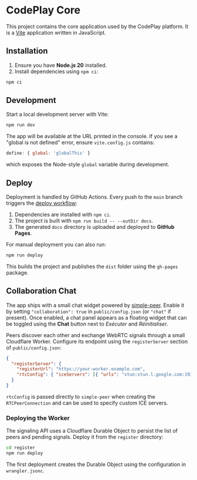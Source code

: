 # CodePlay Core

This project contains the core application used by the CodePlay platform. It is a [Vite](https://vitejs.dev/) application written in JavaScript.

## Installation

1. Ensure you have **Node.js 20** installed.
2. Install dependencies using `npm ci`:

```bash
npm ci
```

## Development

Start a local development server with Vite:

```bash
npm run dev
```

The app will be available at the URL printed in the console. If you see a
"global is not defined" error, ensure `vite.config.js` contains:

```js
define: { global: 'globalThis' }
```
which exposes the Node-style `global` variable during development.

## Deploy

Deployment is handled by GitHub Actions. Every push to the `main` branch triggers the [deploy workflow](.github/workflows/deploy.yml):

1. Dependencies are installed with `npm ci`.
2. The project is built with `npm run build -- --outDir docs`.
3. The generated `docs` directory is uploaded and deployed to **GitHub Pages**.

For manual deployment you can also run:

```bash
npm run deploy
```

This builds the project and publishes the `dist` folder using the `gh-pages` package.

## Collaboration Chat

The app ships with a small chat widget powered by [simple-peer](https://github.com/feross/simple-peer).
Enable it by setting `"collaboration": true` in `public/config.json` (or `"chat"` if present).
Once enabled, a chat panel appears as a floating widget that can be toggled using the **Chat** button next to *Exécuter* and *Réinitialiser*.

Peers discover each other and exchange WebRTC signals through a small Cloudflare Worker.
Configure its endpoint using the `registerServer` section of `public/config.json`:

```json
{
  "registerServer": {
    "registerUrl": "https://your-worker.example.com",
    "rtcConfig": { "iceServers": [{ "urls": "stun:stun.l.google.com:19302" }] }
  }
}
```

`rtcConfig` is passed directly to `simple-peer` when creating the `RTCPeerConnection` and can be used to specify custom ICE servers.

### Deploying the Worker

The signaling API uses a Cloudflare Durable Object to persist the list of peers and pending signals. Deploy it from the `register` directory:

```bash
cd register
npm run deploy
```

The first deployment creates the Durable Object using the configuration in `wrangler.jsonc`.
